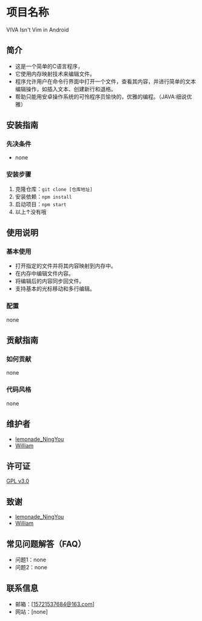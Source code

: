 # 项目名称
VIVA Isn't Vim in Android

## 简介
- 这是一个简单的C语言程序，
- 它使用内存映射技术来编辑文件。
- 程序允许用户在命令行界面中打开一个文件，查看其内容，并进行简单的文本编辑操作，如插入文本、创建新行和退格。
- 帮助只能用安卓操作系统的可怜程序员愉快的，优雅的编程。（JAVA:细说优雅）

## 安装指南
### 先决条件
- none

### 安装步骤
1. 克隆仓库：`git clone [仓库地址]`
2. 安装依赖：`npm install`
3. 启动项目：`npm start`
4. 以上↑没有哦
## 使用说明
### 基本使用
- 打开指定的文件并将其内容映射到内存中。
- 在内存中编辑文件内容。
- 将编辑后的内容同步回文件。
- 支持基本的光标移动和多行编辑。

### 配置
none

## 贡献指南
### 如何贡献
none

### 代码风格
none

## 维护者
- [lemonade_NingYou](https://github.com/2703000)
- [William](https://github.com/)
## 许可证
[GPL v3.0](LICENSE)

## 致谢
- [lemonade_NingYou](https://github.com/2703000)
- [William](https://github.com/)

## 常见问题解答（FAQ）
- 问题1：none
- 问题2：none

## 联系信息
- 邮箱：[15721537684@163.com]
- 网站：[none]
